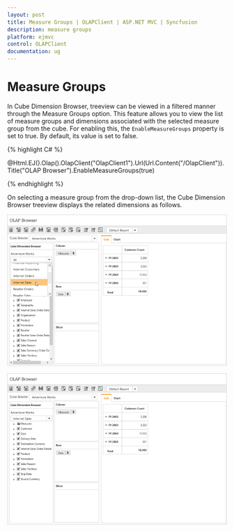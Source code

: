 ```yaml
---
layout: post
title: Measure Groups | OLAPClient | ASP.NET MVC | Syncfusion
description: measure groups 
platform: ejmvc
control: OLAPClient
documentation: ug
---
```


# Measure Groups

In Cube Dimension Browser, treeview can be viewed in a filtered manner through the Measure Groups option. This feature allows you to view the list of measure groups and dimensions associated with the selected measure group from the cube. For enabling this, the `EnableMeasureGroups` property is set to true. By default, its value is set to false.

{% highlight C# %}

@Html.EJ().Olap().OlapClient("OlapClient1").Url(Url.Content("/OlapClient")).Title("OLAP Browser").EnableMeasureGroups(true)

{% endhighlight %}

On selecting a measure group from the drop-down list, the Cube Dimension Browser treeview displays the related dimensions as follows.

![](Measure-Groups_images/measure.png)

![](Measure-Groups_images/measure1.png)